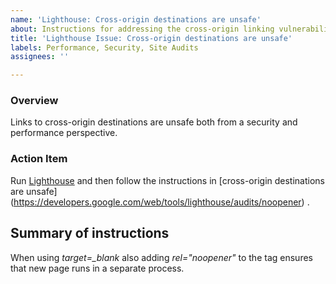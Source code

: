 ```yaml
---
name: 'Lighthouse: Cross-origin destinations are unsafe'
about: Instructions for addressing the cross-origin linking vulnerabilities
title: 'Lighthouse Issue: Cross-origin destinations are unsafe'
labels: Performance, Security, Site Audits
assignees: ''

---
```


### Overview
Links to cross-origin destinations are unsafe both from a security and performance perspective.  

### Action Item
Run [Lighthouse](https://developers.google.com/web/tools/lighthouse/) and then follow the instructions in [cross-origin destinations are unsafe]
(https://developers.google.com/web/tools/lighthouse/audits/noopener) .   

## Summary of instructions
When using *target=_blank* also adding *rel="noopener"* to the tag ensures that new page runs in a separate process.
